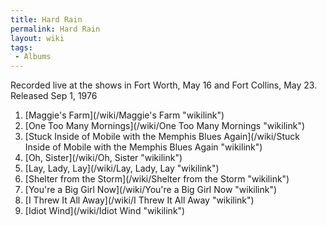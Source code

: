 ```yaml
---
title: Hard Rain
permalink: Hard Rain
layout: wiki
tags:
 - Albums
---
```


Recorded live at the shows in Fort Worth, May 16 and Fort Collins, May
23.  
Released Sep 1, 1976

1.  [Maggie's Farm](/wiki/Maggie's Farm "wikilink")
2.  [One Too Many Mornings](/wiki/One Too Many Mornings "wikilink")
3.  [Stuck Inside of Mobile with the Memphis Blues
    Again](/wiki/Stuck Inside of Mobile with the Memphis Blues Again "wikilink")
4.  [Oh, Sister](/wiki/Oh, Sister "wikilink")
5.  [Lay, Lady, Lay](/wiki/Lay, Lady, Lay "wikilink")
6.  [Shelter from the Storm](/wiki/Shelter from the Storm "wikilink")
7.  [You're a Big Girl Now](/wiki/You're a Big Girl Now "wikilink")
8.  [I Threw It All Away](/wiki/I Threw It All Away "wikilink")
9.  [Idiot Wind](/wiki/Idiot Wind "wikilink")


